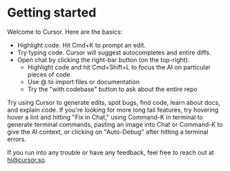 # Getting started

Welcome to Cursor. Here are the basics:

* Highlight code. Hit Cmd+K to prompt an edit.
* Try typing code. Cursor will suggest autocompletes and entire diffs.
* Open chat by clicking the right-bar button (on the top-right).
  - Highlight code and hit Cmd+Shift+L to focus the AI on particular pieces of code
  - Use @ to import files or documentation
  - Try the "with codebase" button to ask about the entire repo
 
Try using Cursor to generate edits, spot bugs, find code, learn about docs, and explain code. If you're looking for more long tail features, try hovering hover a lint and hitting "Fix in Chat," using Command-K in terminal to generate terminal commands, pasting an image into Chat or Command-K to give the AI context, or clicking on "Auto-Debug" after hitting a terminal errors.

If you run into any trouble or have any feedback, feel free to reach out at hi@cursor.so.
